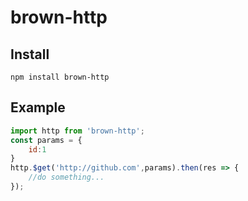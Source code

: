 # brown-http

## Install
```shell
npm install brown-http
```

## Example
``` javascript
import http from 'brown-http';
const params = {
    id:1
}
http.$get('http://github.com',params).then(res => {
    //do something...
});
```
